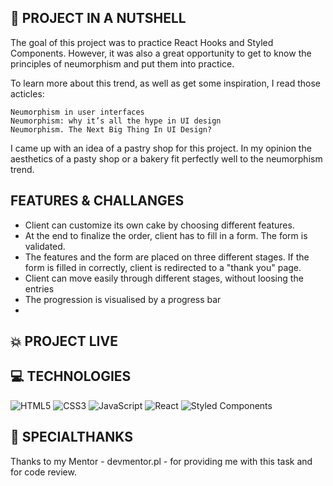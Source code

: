 ## :shell: PROJECT IN A NUTSHELL

The goal of this project was to practice React Hooks and Styled Components. However, it was also a great opportunity to get to know the principles of neumorphism and put them into practice.

To learn more about this trend, as well as get some inspiration, I read those acticles:

    Neumorphism in user interfaces
    Neumorphism: why it’s all the hype in UI design
    Neumorphism. The Next Big Thing In UI Design?

I came up with an idea of a pastry shop for this project. In my opinion the aesthetics of a pasty shop or a bakery fit perfectly well to the neumorphism trend.

##  FEATURES & CHALLANGES ###

* Client can customize its own cake by choosing different features.
* At the end to finalize the order, client has to fill in a form. The form is validated.
* The features and the form are placed on three different stages. If the form is filled in correctly, client is redirected to a "thank you" page.
* Client can move easily through different stages, without loosing the entries
* The progression is visualised by a progress bar
* 

## :boom: PROJECT LIVE 

## 💻 TECHNOLOGIES

![HTML5](https://img.shields.io/badge/html5-%23E34F26.svg?style=for-the-badge&logo=html5&logoColor=white)
![CSS3](https://img.shields.io/badge/css3-%231572B6.svg?style=for-the-badge&logo=css3&logoColor=white)
![JavaScript](https://img.shields.io/badge/javascript-%23323330.svg?style=for-the-badge&logo=javascript&logoColor=%23F7DF1E)
![React](https://img.shields.io/badge/react-%2320232a.svg?style=for-the-badge&logo=react&logoColor=%2361DAFB)
![Styled Components](https://img.shields.io/badge/styled--components-DB7093?style=for-the-badge&logo=styled-components&logoColor=white)

## 🤝 SPECIALTHANKS
Thanks to my Mentor - devmentor.pl - for providing me with this task and for code review.
